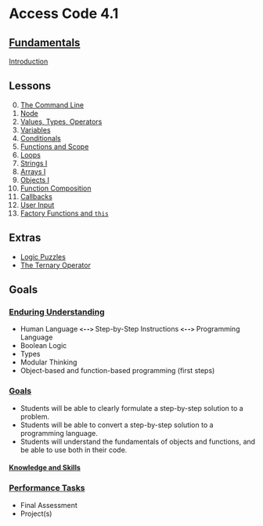# <b>Access Code 4.1</b>

## <b><u>Fundamentals</u></b>

[Introduction](lessons/00_intro.md)

## Lessons

0. [The Command Line](lessons/terminal.md)
1. [Node](lessons/node.md)
2. [Values, Types, Operators](lessons/values.md)
2. [Variables](lessons/variables.md)
3. [Conditionals](lessons/conditionals.md)
4. [Functions and Scope](lessons/functions_i.md)
5. [Loops](lessons/loops.md)
6. [Strings I](lessons/strings_i.md)
7. [Arrays I](lessons/arrays_i.md)
8. [Objects I](lessons/objects_i.md)
9. [Function Composition](lessons/functions_ii.md)
10. [Callbacks](lessons/functions_iii.md)
11. [User Input](lessons/user_input.md)
11. [Factory Functions and `this`](lessons/objects_ii.md)

## Extras

* [Logic Puzzles](extras/01_logic_puzzles.md)
* [The Ternary Operator](extras/ternary_operator.md)

## Goals

### <u>Enduring Understanding</u>

* Human Language <b>`<-->` </b>Step-by-Step Instructions <b>`<-->`</b> Programming Language
* Boolean Logic
* Types
* Modular Thinking
* Object-based and function-based programming (first steps)

### <u>Goals</u>

* Students will be able to clearly formulate a step-by-step solution to a problem.
* Students will be able to convert a step-by-step solution to a programming language.
* Students will understand the fundamentals of objects and functions, and be able to use both in their code.

#### <u>Knowledge and Skills</u>

### <u>Performance Tasks</u>

* Final Assessment
* Project(s)